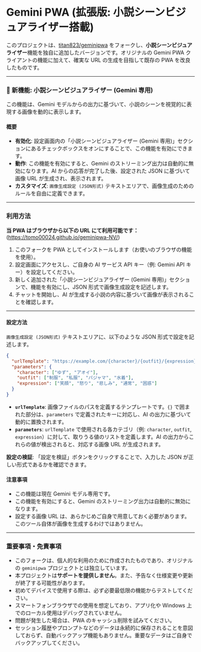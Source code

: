 # Gemini PWA (拡張版: 小説シーンビジュアライザー搭載)

このプロジェクトは、[titan823/geminipwa](https://github.com/titan823/geminipwa) をフォークし、**小説シーンビジュアライザー**機能を独自に追加したバージョンです。オリジナルの Gemini PWA クライアントの機能に加えて、確実な URL の生成を目指して既存の PWA を改良したものです。

---

### 🌟 新機能: 小説シーンビジュアライザー (Gemini 専用)

この機能は、Gemini モデルからの出力に基づいて、小説のシーンを視覚的に表現する画像を動的に表示します。

#### 概要

- **有効化**: 設定画面内の「小説シーンビジュアライザー (Gemini 専用)」セクションにあるチェックボックスをオンにすることで、この機能を有効にできます。
- **動作**: この機能を有効にすると、Gemini のストリーミング出力は自動的に無効になります。AI からの応答が完了した後、設定された JSON に基づいて画像 URL が生成され、表示されます。
- **カスタマイズ**: `画像生成設定 (JSON形式)` テキストエリアで、画像生成のためのルールを自由に定義できます。

---

### 利用方法

**当 PWA はブラウザから以下の URL にて利用可能です：**
(https://tomo00024.github.io/geminipwa-NV/)

1.  このフォークを PWA としてインストールします（お使いのブラウザの機能を使用）。
2.  設定画面にアクセスし、ご自身の AI サービス API キー（例: Gemini API キー）を設定してください。
3.  新しく追加された「小説シーンビジュアライザー (Gemini 専用)」セクションで、機能を有効にし、JSON 形式で画像生成設定を記述します。
4.  チャットを開始し、AI が生成する小説の内容に基づいて画像が表示されることを確認します。

---

#### 設定方法

`画像生成設定 (JSON形式)` テキストエリアに、以下のような JSON 形式で設定を記述します。

```json
{
  "urlTemplate": "https://example.com/{character}/{outfit}/{expression}.avif",
  "parameters": {
    "character": ["ゆず", "アオイ"],
    "outfit": ["制服", "私服", "パジャマ", "水着"],
    "expression": ["笑顔", "怒り", "悲しみ", "通常", "困惑"]
  }
}
```

- **`urlTemplate`**: 画像ファイルのパスを定義するテンプレートです。`{}` で囲まれた部分は、`parameters` で定義されたキーに対応し、AI の出力に基づいて動的に置換されます。
- **`parameters`**: `urlTemplate` で使用される各カテゴリ（例: `character`, `outfit`, `expression`）に対して、取りうる値のリストを定義します。AI の出力からこれらの値が検出されると、対応する画像 URL が生成されます。

**設定の検証**: 「設定を検証」ボタンをクリックすることで、入力した JSON が正しい形式であるかを確認できます。

#### 注意事項

- この機能は現在 Gemini モデル専用です。
- この機能を有効にすると、Gemini のストリーミング出力は自動的に無効になります。
- 設定する画像 URL は、あらかじめご自身で用意しておく必要があります。このツール自体が画像を生成するわけではありません。

---

### 重要事項・免責事項

- このフォークは、個人的な利用のために作成されたものであり、オリジナルの `geminipwa` プロジェクトとは独立しています。
- 本プロジェクトは**サポートを提供しません**。また、予告なく仕様変更や更新が終了する可能性があります。
- 初めてデバイスで使用する際は、必ず必要最低限の機能からテストしてください。
- スマートフォンブラウザでの使用を想定しており、アプリ化や Windows 上でのローカル使用はデバッグされていません。
- 問題が発生した場合は、PWA のキャッシュ削除を試みてください。
- セッション履歴やプロンプトなどのデータは永続的に保存されることを意図しておらず、自動バックアップ機能もありません。重要なデータはご自身でバックアップしてください。
